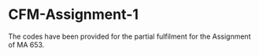 # CFM-Assignment-1
The codes have been provided for the partial fulfilment for the Assignment of MA 653. 
